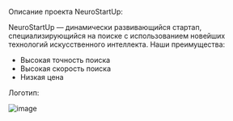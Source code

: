 Описание проекта NeuroStartUp:

NeuroStartUp — динамически развивающийся стартап, специализирующийся на поиске с использованием новейших технологий искусственного интеллекта. Наши преимущества:

* Высокая точность поиска
* Высокая скорость поиска
* Низкая цена

Логотип:

![image](https://user-images.githubusercontent.com/107506925/175260110-22c1f2cc-e893-4755-86ab-5ff409f3c247.png)

